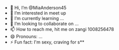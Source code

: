 - 👋 Hi, I’m @MiaAnderson45
- 👀 I’m interested in meet up
- 🌱 I’m currently learning ...
- 💞️ I’m looking to collaborate on ...
- 📫 How to reach me, hit me on zangi 1008256478
- 😄 Pronouns: ...
- ⚡ Fun fact: I'm sexy, craving for s**

<!---
MiaAnderson45/MiaAnderson45 is a ✨ special ✨ repository because its `README.md` (this file) appears on your GitHub profile.
You can click the Preview link to take a look at your changes.
--->
